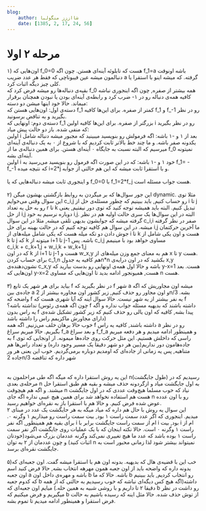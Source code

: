 ```yaml
---
blog:
    author: شااززز منگولیا
    date: [1385, 2, 17, 24, 56]
---
```

# مرحله ۲ اولا

<div class="cnt">
۱) اون‌هایی که f_0=0 هست که تابلوئه آینه‌ای هستن. چون اگه f_1=a باشه اونوقت دنبالمون میشه عین فیبوناچی که فقط هر عدد ضریب a گرفته. که میشه اینو با استقرا یا کلی چیز دیگه اثبات کرد.<br/>بقیه‌ی دنباله‌ها رو میشه فرض کرد که f_0 همه بیشتر از صفره, چون اگه اینجوری نباشه کافیه همه‌ی دنباله رو در ۱- ضرب کرد و رابطه‌ی آینه‌ای بودن یا نبودن همچنان برقرار میماند. حالا خود اینها میشن دو دسته:<br/>دسته‌ی اول: اون‌هایی هستن که f_1 کمتر از صفره. برای این‌ها کافیه f_1 و f_-1 رو در نظر بگیرید و به تناقض برسونید.<br/>دسته‌ی دوم: اونهایی که f_1 بزرگتر از صفره. برای این‌ها کافیه اولین i رو در نظر بگیرید که منفی شده. باز دو حالت پیش میاد:<br/>اولین i بعد از ۱ و -۱ باشه: اگه فرمولش رو بنویسید میبینید که مجبور میشه دنباله شامل یکدونه صفر باشه. و ما چند خط بالاتر ثابت کردیم که با شروع از ۰ به یک دنباله‌ی آینه‌ای میرسیم که البته نسبت به جایگاه ۰ آینه‌ای هستن. برای همین دنباله‌ی ما از f_0 نمیتونه آینه‌ای بشه.<br/>اولین i خود ۱ و -۱ باشه: که در این صورت اگه فرمول رو بنویسید می‌رسید به f_1= - f_-1 که نتیچه میده i=2*j و با استقرا ثابت میشه که این هم حالتی از جوابه.<br/><br/>و اینجوری ثابت میشه دنباله‌هایی که یا f_0=0 با f_1=2*f_j هست جواب مسئله است.<br/><br/>۲) این جور سوال‌ها که بر میگردن به روابط بازگشتی بهشون میگن dynamic. مثلا توی این سوال وقتی می‌خوایم c_i,j رو حساب کنیم, باید ببینیم که چطور مسئله‌ی حل از i تا j رو به حل یه تعداد r تا k تبدیل کنیم. البته باید همیشه توجه کنید که توی دور نیفتیم, یعنی از حل i,j دوباره نرسیم به خود i,j. البته در این سوال‌ها یک سری حالت اولیه هم در نظر گرفته میشه که جوابشون بدیهی تلقی میشه, مثلا در این سوال c_i,i صفر در نظر گرفته میشه. در این سوال هم کافیه توجه کنیم که در حالت بهینه برای حل i,j ما آخرین حرکتمان جوش دادن دو تکه میله هست که یکی شامل میله‌های از i تا k هست و اون یکی شامل از k تا j که k میتونه از i+1 تا j-1 باشه. پس c_i,j مساوی خواهد بود با  مینیمم<br/>c_i,k  +  c_k+1,j  +  w_i,k  +  w_k+1,j<br/>که در اون k از i+1 تا j-1 هست و w_x,y هم به معنای جمع وزن میله‌های از x تا y هست.<br/>برای حساب کردن c_1,n هم کافیه یه جدولn*n بکشید که در اون درایه‌ی x,y نشون‌دهنده‌ی c_x,y باشه و حالا اول همه‌ی اونهایی رو بدست بیارید که y-x=1 هست. بعد اون‌هایی که y-x=2 هست, همیونجور ادامه بدید تا اون‌هایی که مساوی n هست.<br/><br/>۳) بیاید برای هر شهر یک تابع f در نظر بگیرید که f شهر a میشه اون مجاوریش که اگه جاده‌ی بین a و اون مجاور رو حذف کنیم, زیر کشور اون مجاوره بیشتر از 2n/3 بشه. واضحه که f یه نفر بیشتر از یه شهر نیست. حالا سوال اینه که آیا شهری هست که f نداشته باشه؟ (چون اگه همه‌ی رئوس f داشته باشند که بدیهیه مسئله جواب نداره و اگه یه راس بدون f پیدا بشه, کافیه که اون یالی رو حذف کنیم که زیر کشور تشکیل شده‌ی دارای مجاورش ماکزیمم راس را داشته باشد)<br/>خوب حالا برهان خلف می‌زنیم, اگه همه f داشته باشند, کافیه یه راس a رو در نظر بگیریم. حالا میریم سراغ f_a و بعد سراغ f_f_a و همینطور ادامه میدیم و هر دفعه میریم به f راسی که داخلش هستیم. این مثل حرکت روی جاده‌ها میمونه. ار اونجایی که توی جاده‌هامون دور نداریم(بین هر دو شهر دقیقا یک مسیر وجود داره) و تعداد راس‌ها هم متناهیه, پس یه زمانی از جاده‌ای که اومدیم دوباره برمی‌گردیم. خوب این یعنی هر ور جاده 2n/3 شهر داره که تناقضه<br/><br/><br/>این یه روش استقرا داره که میگه اگه طی مراحلمون به n(طول جایگشت) رسیدیم که در مرحله‌ی بعدی n به اول جایگشت میاد و ازگردونه حذف میشه و بقیه هم طبق استقرا حل میشند. و اگه هم هیچوقت n نیاد که خوب مسلما هیچ‌وقت عددی که در اول جایگشت هست هم استفاده نخواهد شد برای همین هیچ عیبی نداره اگه جای n رو با اون عدده عوض شده فرض کنیم. و حالا هم با استقرا باز به نقره‌ای خواهیم رسید.<br/>این سوال یه روش با حال هم داره که میاد میگه به هر حایگشت یک عدد در مبنای ۲ میدیم. اینجوری که اگر عدد سمت راست ۱ بود, بیت سمت راست رو میذاریم ۱ وگرنه ۰.  برای بقیه هم همینطور, اگه نفر i ام از سمت راست جایگشت برابر با i بود, بیت i ام از راست ۱ وگرنه ۰ است. حالا نکته اینجان که با یک عملیات روی جایگشت اگر نفر سمت راست ۱ بوده باشد که عدد ما هیچ تغییری نمی‌کند وگرنه عددمان بزرگ می‌شود(خودتان اثبات کنید) و چون عددمان از ۲ به توان n نمیتواند بیشتر شود لذا زمانی محبور است به جایگشت نقره‌ای برسد.<br/><br/>۵)خب این با قضیه‌ی هال که بدیهیه. بدونه اون هم با استقرا میشه گفت. اون جعبه‌ای که یدونه داره که واضحه باید از اون جعبه همون مهرهه انتخاب بشه, حالا فرض کنید اسم اون جعبه a باشه و مهره‌ی داخل اون b باشه. حالا که ما b رو انتخاب کردیم, باید ببینیم که کدوم جعبه b داشته(اگه هیچ کس دیگه‌ای نباشه که خوب رسیدیم به حالتی که از همه دقیقا ۲ تا داریم و با روشی شبیه به همین حله.) میایم اون جعبه‌ای که b رو داشت در نظر میگیریم و فرض میکنیم که b از توش حذف شده. حالا مثل اینه که رسیده باشیم به حالت فرض استقرا و همینطور ادامه میدیم تا تموم بشه.
</div>
